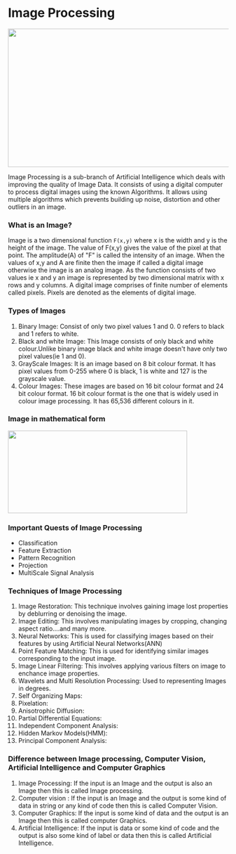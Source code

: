 # Image Processing

<img align="center" width="600" height="315" src="https://github.com/varun7860/Artificial-Intelligence/blob/main/Image%20Processing/images/Image%20Processing.png"> 

Image Processing is a sub-branch of Artificial Intelligence which deals with improving the quality of Image Data. It consists of using a 
digital computer to process digital images using the known Algorithms. It allows using multiple algorithms which prevents building up noise,
distortion and other outliers in an image.

### What is an Image?
Image is a two dimensional function `F(x,y)` where x is the width and y is the height of the image. The value of F(x,y) gives the value of
the pixel at that point. The amplitude(A) of "F" is called the intensity of an image. When the values of x,y and A are finite then the image
if called a digital image otherwise the image is an analog image. As the function consists of two values ie x and y an image is represented by
two dimensional matrix with x rows and y columns. A digital image comprises of finite number of elements called pixels. Pixels are denoted as the
elements of digital image.

### Types of Images
1. Binary Image: Consist of only two pixel values 1 and 0. 0 refers to black and 1 refers to white.
2. Black and white Image: This Image consists of only black and white colour.Unlike binary image black and white image doesn't have only two pixel 
                          values(ie 1 and 0).
3. GrayScale Images: It is an image based on 8 bit colour format. It has pixel values from 0-255 where 0 is black, 1 is white and  127 is the grayscale value.
4. Colour Images: These images are based on 16 bit colour format and 24 bit colour format. 16 bit colour format is the one that is widely used in
                  colour image processing. It has 65,536 different colours in it.
                  
### Image in mathematical form
<img align="center" width="409" height="188" src="https://github.com/varun7860/Artificial-Intelligence/blob/main/Image%20Processing/images/image%20formula.png">

          
### Important Quests of Image Processing
- Classification
- Feature Extraction
- Pattern Recognition
- Projection
- MultiScale Signal Analysis

### Techniques of Image Processing
1. Image Restoration: This technique involves gaining image lost properties by deblurring or denoising the image.
2. Image Editing: This involves manipulating images by cropping, changing aspect ratio....and many more.
3. Neural Networks: This is used for classifying images based on their features by using Artificial Neural Networks(ANN)
4. Point Feature Matching: This is used for identifying similar images corresponding to the input image.
5. Image Linear Filtering: This involves applying various filters on image to enchance image properties.
6. Wavelets and Multi Resolution Processing: Used to representing Images in degrees.
7. Self Organizing Maps:
8. Pixelation:
9. Anisotrophic Diffusion:
10. Partial Differential Equations:
11. Independent Component Analysis:
12. Hidden Markov Models(HMM):
13. Principal Component Analysis:

### Difference between Image processing, Computer Vision, Artificial Intelligence and Computer Graphics
1. Image Processing: If the input is an Image and the output is also an Image then this is called Image processing.
2. Computer vision : If the input is an Image and the output is some kind of data in string or any kind of code then this is called Computer Vision.
3. Computer Graphics: If the input is some kind of data and the output is an Image then this is called computer Graphics.
4. Artificial Intelligence: If the input is data or some kind of code and the output is also some kind of label or data then this is called Artificial Intelligence.
